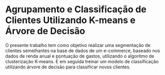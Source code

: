 # Agrupamento e Classificação de Clientes Utilizando K-means e Árvore de Decisão

<p aling='center'>
O presente trabalho tem como objetivo realizar uma segmentação de clientes semelhantes na base de dados de um e-commerce, baseado nos dados de renda anual e pontuação de gastos, utilizando o algoritmo de clusterização K-means. E em seguida treinar um modelo de classificação utilizando árvore de decisão para classificar novos clientes.
<p/>
